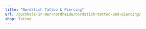 ```yaml
---
title: "Nordstich Tattoo & Piercing"
url: /buchholz-in-der-nordheide/nordstich-tattoo-und-piercing/
shop: Tattoo
---
```

